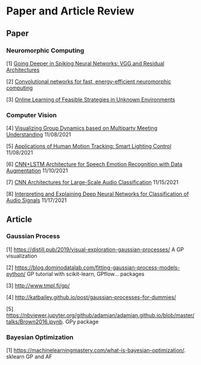 # Paper and Article Review

## Paper
### Neuromorphic Computing
  [1] [Going Deeper in Spiking Neural Networks: VGG and Residual Architectures](https://www.frontiersin.org/articles/10.3389/fnins.2019.00095/full)
  
  [2] [Convolutional networks for fast, energy-efficient neuromorphic computing](https://www.pnas.org/content/113/41/11441)
  
  [3] [Online Learning of Feasible Strategies in Unknown Environments](https://arxiv.org/pdf/1604.02137.pdf)
  
### Computer Vision
  
  [4] [Visualizing Group Dynamics based on Multiparty Meeting Understanding](https://www.ecse.rpi.edu/~rjradke/papers/zhang-emnlp18.pdf) 11/08/2021
  
  [5] [Applications of Human Motion Tracking: Smart Lighting Control](https://www.cv-foundation.org//openaccess/content_cvpr_workshops_2013/W13/papers/Chun_Applications_of_Human_2013_CVPR_paper.pdf) 11/08/2021
  
  [6] [CNN+LSTM Architecture for Speech Emotion Recognition with Data Augmentation](https://arxiv.org/pdf/1802.05630.pdf) 11/10/2021
  
  [7] [CNN Architectures for Large-Scale Audio Classification](https://arxiv.org/pdf/1609.09430v2.pdf) 11/15/2021
  
  [8] [Interpreting and Explaining Deep Neural Networks for Classification of Audio Signals](https://arxiv.org/pdf/1807.03418v2.pdf) 11/17/2021

## Article
### Gaussian Process
  [1] https://distill.pub/2019/visual-exploration-gaussian-processes/ A GP visualization
  
  [2] https://blog.dominodatalab.com/fitting-gaussian-process-models-python/ GP tutorial with scikit-learn, GPflow... packages
  
  [3] http://www.tmpl.fi/gp/
  
  [4] http://katbailey.github.io/post/gaussian-processes-for-dummies/
  
  [5] https://nbviewer.jupyter.org/github/adamian/adamian.github.io/blob/master/talks/Brown2016.ipynb. GPy package
  
### Bayesian Optimization
  [1] https://machinelearningmastery.com/what-is-bayesian-optimization/. sklearn GP and AF
